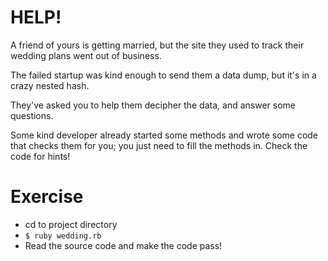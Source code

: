 # HELP!

A friend of yours is getting married, but the site they used to track their wedding plans went out of business.

The failed startup was kind enough to send them a data dump, but it's in a crazy nested hash.

They've asked you to help them decipher the data, and answer some questions.

Some kind developer already started some methods and wrote some code that checks them for you; you just need to fill the methods in. Check the code for hints!


Exercise
======

* cd to project directory
* `$ ruby wedding.rb`
* Read the source code and make the code pass!
